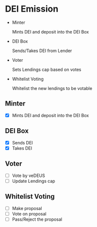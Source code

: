 # DEI Emission

- Minter

  Mints DEI and deposit into the DEI Box

- DEI Box

  Sends/Takes DEI from Lender

- Voter

  Sets Lendings cap based on votes

- Whitelist Voting

  Whitelist the new lendings to be votable

## Minter

- [x] Mints DEI and deposit into the DEI Box

## DEI Box

- [x] Sends DEI
- [x] Takes DEI

## Voter

- [ ] Vote by veDEUS
- [ ] Update Lendings cap

## Whitelist Voting

- [ ] Make proposal
- [ ] Vote on proposal
- [ ] Pass/Reject the proposal

